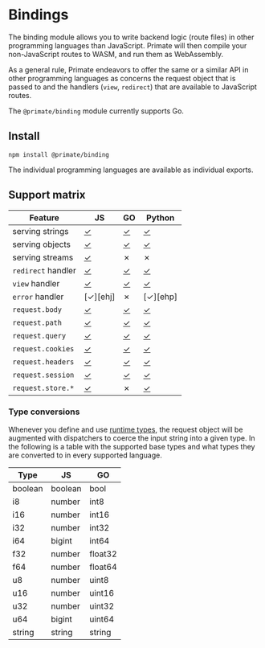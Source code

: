 # Bindings

The binding module allows you to write backend logic (route files) in other
programming languages than JavaScript. Primate will then compile your 
non-JavaScript routes to WASM, and run them as WebAssembly.

As a general rule, Primate endeavors to offer the same or a similar API in other
programming languages as concerns the request object that is passed to and
the handlers (`view`, `redirect`) that are available to JavaScript routes.

The `@primate/binding` module currently supports Go.

## Install

`npm install @primate/binding`

The individual programming languages are available as individual exports.

## Support matrix

|Feature           |JS      |GO      |Python  |
|------------------|--------|--------|--------|
|serving strings   |[✓][stj]|[✓][stg]|[✓][stp]|
|serving objects   |[✓][obj]|[✓][obg]|[✓][obp]|
|serving streams   |[✓][srj]|✗       |✗       |
|`redirect` handler|[✓][rhj]|[✓][rhg]|[✓][rhp]|
|`view` handler    |[✓][vhj]|[✓][vhg]|[✓][vhp]|
|`error` handler   |[✓][ehj]|✗       |[✓][ehp]|
|`request.body`    |[✓][rbj]|[✓][rbg]|[✓][rbp]|
|`request.path`    |[✓][rpj]|[✓][rpg]|[✓][rpp]|
|`request.query`   |[✓][rqj]|[✓][rpg]|[✓][rpp]|
|`request.cookies` |[✓][rcj]|[✓][rpg]|[✓][rpp]|
|`request.headers` |[✓][rhj]|[✓][rpg]|[✓][rpp]|
|`request.session` |[✓][rsj]|[✓][rsg]|[✓][rsp]|
|`request.store.*` |[✓][rtj]|✗       |[✓][rtp]|

[stj]: /guide/responses#plain-text
[obj]: /guide/responses#json
[srj]: /guide/responses#stream
[rhj]: /guide/responses#redirect
[vhj]: /guide/responses#view
[rbj]: /guide/routes#body
[rpj]: /guide/routes#path
[rqj]: /guide/routes#query
[rcj]: /guide/routes#cookies
[rhj]: /guide/routes#headers
[rsj]: /modules/session/use
[rtj]: /modules/store

[stg]: /modules/go#plain-text
[obg]: /modules/go#json
[rhg]: /modules/go#redirect
[vhg]: /modules/go#view
[rbg]: /modules/go#body
[rpg]: /modules/go#path-query-cookies-headers
[rsg]: /modules/go#session

[stp]: /modules/python#plain-text
[obp]: /modules/python#json
[rhp]: /modules/python#redirect
[vhp]: /modules/python#view
[rbp]: /modules/python#body
[rpp]: /modules/python#path-query-cookies-headers
[rsp]: /modules/python#session
[rtp]: /modules/python#store


### Type conversions

Whenever you define and use [runtime types], the request object will be
augmented with dispatchers to coerce the input string into a given type. In the
following is a table with the supported base types and what types they are
converted to in every supported language.

|Type   |JS     |GO     |
|-------|-------|-------|
|boolean|boolean|bool   |
|i8     |number |int8   |
|i16    |number |int16  |
|i32    |number |int32  |
|i64    |bigint |int64  |
|f32    |number |float32|
|f64    |number |float64|
|u8     |number |uint8  |
|u16    |number |uint16 |
|u32    |number |uint32 |
|u64    |bigint |uint64 |
|string |string |string |

[runtime types]: /guide/types
